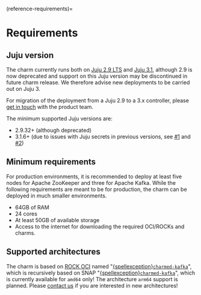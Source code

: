 (reference-requirements)=
# Requirements

## Juju version

The charm currently runs both on [Juju 2.9 LTS](https://github.com/juju/juju/releases) and [Juju 3.1](https://github.com/juju/juju/releases), although 2.9 is now deprecated and support on this Juju version may be discontinued in future charm release. We therefore advise new deployments to be carried out on Juju 3.

For migration of the deployment from a Juju 2.9 to a 3.x controller, please [get in touch](reference-contact) with the product team.

The minimum supported Juju versions are:

- 2.9.32+ (although deprecated)
- 3.1.6+ (due to issues with Juju secrets in previous versions, see [#1](https://bugs.launchpad.net/juju/+bug/2029285) and [#2](https://bugs.launchpad.net/juju/+bug/2029282))

## Minimum requirements

For production environments, it is recommended to deploy at least five nodes for Apache ZooKeeper and three for Apache Kafka. While the following requirements are meant to be for production, the charm can be deployed in much smaller environments.

- 64GB of RAM
- 24 cores
- At least 50GB of available storage
- Access to the internet for downloading the required OCI/ROCKs and charms.

## Supported architectures

The charm is based on [ROCK OCI](https://github.com/canonical/charmed-kafka-rock) named "[{spellexception}`charmed-kafka`](https://github.com/canonical/charmed-kafka-rock/pkgs/container/charmed-kafka)", which is recursively based on SNAP "[{spellexception}`charmed-kafka`](https://snapcraft.io/charmed-kafka)", which is currently available for `amd64` only! The architecture `arm64` support is planned. Please [contact us](reference-contact) if you are interested in new architectures!
